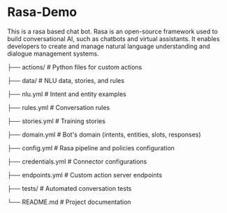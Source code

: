 # Rasa-Demo
This is a rasa based chat bot.
Rasa is an open-source framework used to build conversational AI, such as chatbots and virtual assistants. It enables developers to create and manage natural language understanding and dialogue management systems.

├── actions/                             # Python files for custom actions

├── data/                                # NLU data, stories, and rules  

├── nlu.yml                              # Intent and entity examples  

├── rules.yml                            # Conversation rules

├── stories.yml                          # Training stories  

├── domain.yml                           # Bot's domain (intents, entities, slots, responses)   

├── config.yml                           # Rasa pipeline and policies configuration  

├── credentials.yml                      # Connector configurations  

├── endpoints.yml                        # Custom action server endpoints 

├── tests/                                # Automated conversation tests  

└── README.md                              # Project documentation
